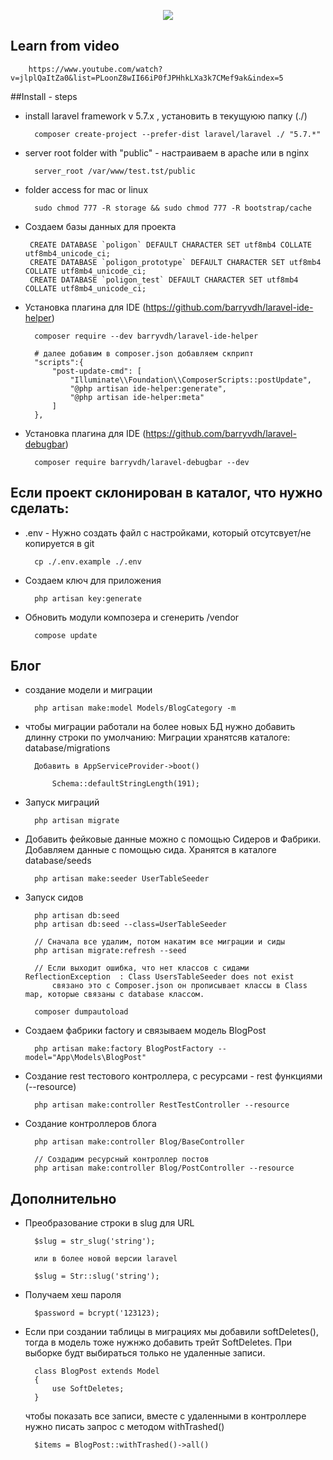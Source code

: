 <p align="center"><img src="https://laravel.com/assets/img/components/logo-laravel.svg"></p>

## Learn from video

        https://www.youtube.com/watch?v=jlplQaItZa0&list=PLoonZ8wII66iP0fJPHhkLXa3k7CMef9ak&index=5


##Install - steps

- install laravel framework v 5.7.x , установить в текущуюю папку (./)
 
        composer create-project --prefer-dist laravel/laravel ./ "5.7.*" 
        
- server root folder with "public" - настраиваем в apache или в nginx

        server_root /var/www/test.tst/public

- folder access for mac or linux

        sudo chmod 777 -R storage && sudo chmod 777 -R bootstrap/cache
        
- Создаем базы данных для проекта
        
       CREATE DATABASE `poligon` DEFAULT CHARACTER SET utf8mb4 COLLATE utf8mb4_unicode_ci; 
       CREATE DATABASE `poligon_prototype` DEFAULT CHARACTER SET utf8mb4 COLLATE utf8mb4_unicode_ci; 
       CREATE DATABASE `poligon_test` DEFAULT CHARACTER SET utf8mb4 COLLATE utf8mb4_unicode_ci; 

- Установка плагина для IDE (https://github.com/barryvdh/laravel-ide-helper)

        composer require --dev barryvdh/laravel-ide-helper
        
        # далее добавим в composer.json добавляем скприпт
        "scripts":{
            "post-update-cmd": [
                "Illuminate\\Foundation\\ComposerScripts::postUpdate",
                "@php artisan ide-helper:generate",
                "@php artisan ide-helper:meta"
            ]
        },

- Установка плагина для IDE (https://github.com/barryvdh/laravel-debugbar)

        composer require barryvdh/laravel-debugbar --dev


## Если проект склонирован в каталог, что нужно сделать:

- .env - Нужно создать файл с настройками, который отсутсвует/не копируется в git

        cp ./.env.example ./.env
        
- Создаем ключ для приложения

        php artisan key:generate
        
- Обновить модули композера и сгенерить /vendor

        compose update        
        
        


## Блог

- создание модели и миграции

        php artisan make:model Models/BlogCategory -m
        
- чтобы миграции работали на более новых БД нужно добавить длинну строки по умолчанию:
    Миграции хранятсяв каталоге: database/migrations

        Добавить в AppServiceProvider->boot() 
        
            Schema::defaultStringLength(191);
            
- Запуск миграций

        php artisan migrate

- Добавить фейковые данные можно с помощью Сидеров и Фабрики. Добавляем данные с помощью сида. 
    Хранятся в каталоге database/seeds

        php artisan make:seeder UserTableSeeder

- Запуск сидов

        php artisan db:seed
        php artisan db:seed --class=UserTableSeeder
        
        // Сначала все удалим, потом накатим все миграции и сиды
        php artisan migrate:refresh --seed
        
        // Если выходит ошибка, что нет классов с сидами ReflectionException  : Class UsersTableSeeder does not exist
            связано это с Composer.json он прописывает классы в Class map, которые связаны с database классом.
            
        composer dumpautoload

        
        
- Создаем фабрики factory и связываем модель BlogPost

        php artisan make:factory BlogPostFactory --model="App\Models\BlogPost"
        
- Создание rest тестового контроллера, с ресурсами - rest функциями (--resource)

        php artisan make:controller RestTestController --resource    
        
- Создание контроллеров блога 
    
        php artisan make:controller Blog/BaseController
        
        // Создадим ресурсный контроллер постов
        php artisan make:controller Blog/PostController --resource
        
        
        
## Дополнительно

- Преобразование строки в slug для URL

        $slug = str_slug('string');
        
        или в более новой версии laravel
        
        $slug = Str::slug('string');


- Получаем хеш пароля 

        $password = bcrypt('123123);
        
- Если при создании таблицы в миграциях мы добавили softDeletes(), тогда в модель
    тоже нужнжо добавить трейт SoftDeletes. При выборке будт выбираться только 
    не удаленные записи. 
    
        class BlogPost extends Model 
        {
            use SoftDeletes;
        }  
    
    чтобы показать все записи, вместе с удаленными в контроллере нужно писать запрос
    с методом withTrashed()
    
    
        $items = BlogPost::withTrashed()->all()
        
        